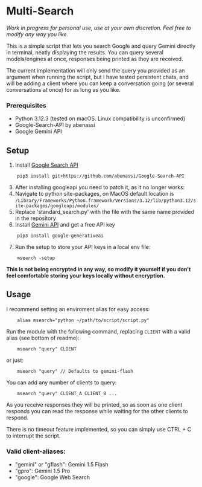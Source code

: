 <h1>Multi-Search</h1>

_Work in progress for personal use, use at your own discretion. Feel free to modify any way you like._

This is a simple script that lets you search Google and query Gemini directly in terminal, neatly displaying the results. You can query several models/engines at once, responses being printed as they are received.

The current implementation will only send the query you provided as an argument when running the script, but I have tested persistent chats, and will be adding 
a client where you can keep a conversation going (or several conversations at once) for as long as you like.

### Prerequisites
- Python 3.12.3 (tested on macOS. Linux compatibility is unconfirmed)
- Google-Search-API by abenassi
- Google Gemini API

<h2>Setup</h2>

1. Install [Google Search API](https://github.com/abenassi/Google-Search-API)
```
    pip3 install git+https://github.com/abenassi/Google-Search-API
```
3. After installing googleapi you need to patch it, as it no longer works:
4. Navigate to python site-packages, on MacOS default location is ```/Library/Frameworks/Python.framework/Versions/3.12/lib/python3.12/site-packages/googleapi/modules/```
5. Replace 'standard_search.py' with the file with the same name provided in the repository
6. Install [Gemini API](https://ai.google.dev/) and get a free API key
``` 
    pip3 install google-generativeai
```
7. Run the setup to store your API keys in a local env file:
``` 
    msearch -setup
```
**This is not being encrypted in any way, so modify it yourself if you don't feel comfortable storing your keys locally without encryption.**

<h2>Usage</h2>

I recommend setting an enviroment alias for easy access: 
```
    alias msearch="python ~/path/to/script/script.py"
```
Run the module with the following command, replacing ```CLIENT``` with a valid alias (see bottom of readme):
```
    msearch "query" CLIENT
```
or just:
```
    msearch "query" // Defaults to gemini-flash
```

You can add any number of clients to query:
```
    msearch "query" CLIENT_A CLIENT_B ...
```
As you receive responses they will be printed, so as soon as one client responds you can read the response while waiting for the other clients to respond.

There is no timeout feature implemented, so you can simply use CTRL + C to interrupt the script.

### Valid client-aliases:
- "gemini" or "gflash": Gemini 1.5 Flash
- "gpro": Gemini 1.5 Pro
- "google": Google Web Search
